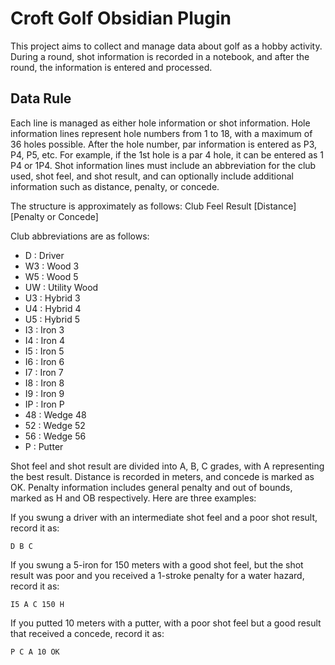 # Croft Golf Obsidian Plugin

This project aims to collect and manage data about golf as a hobby activity.
During a round, shot information is recorded in a notebook, and after the round, the information is entered and processed.

## Data Rule

Each line is managed as either hole information or shot information.
Hole information lines represent hole numbers from 1 to 18, with a maximum of 36 holes possible.
After the hole number, par information is entered as P3, P4, P5, etc.
For example, if the 1st hole is a par 4 hole, it can be entered as 1 P4 or 1P4.
Shot information lines must include an abbreviation for the club used, shot feel, and shot result, and can optionally include additional information such as distance, penalty, or concede.

The structure is approximately as follows:
Club Feel Result \[Distance\] \[Penalty or Concede\]

Club abbreviations are as follows:

 * D : Driver
 * W3 : Wood 3
 * W5 : Wood 5
 * UW : Utility Wood
 * U3 : Hybrid 3
 * U4 : Hybrid 4
 * U5 : Hybrid 5
 * I3 : Iron 3
 * I4 : Iron 4
 * I5 : Iron 5
 * I6 : Iron 6
 * I7 : Iron 7
 * I8 : Iron 8
 * I9 : Iron 9
 * IP : Iron P
 * 48 : Wedge 48
 * 52 : Wedge 52
 * 56 : Wedge 56
 * P : Putter

Shot feel and shot result are divided into A, B, C grades, with A representing the best result.
Distance is recorded in meters, and concede is marked as OK.
Penalty information includes general penalty and out of bounds, marked as H and OB respectively.
Here are three examples:

If you swung a driver with an intermediate shot feel and a poor shot result, record it as:

`D B C`

If you swung a 5-iron for 150 meters with a good shot feel, but the shot result was poor and you received a 1-stroke penalty for a water hazard, record it as:

`I5 A C 150 H`

If you putted 10 meters with a putter, with a poor shot feel but a good result that received a concede, record it as:

`P C A 10 OK`




